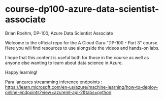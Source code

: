 # course-dp100-azure-data-scientist-associate
Brian Roehm, DP-100, Azure Data Scientist Associate

Welcome to the official repo for the A Cloud Guru "DP-100 - Part 3" course. Here you will find resources to use alongside the videos and hands-on labs.

I hope that this content is useful both for those in the course as well as anyone else wanting to learn about data science in Azure.

Happy learning!

Para lançares streamming inference endpoints : https://learn.microsoft.com/en-us/azure/machine-learning/how-to-deploy-online-endpoints?view=azureml-api-2&tabs=python


